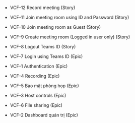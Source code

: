 #

- VCF-12 Record meeting (Story)


- VCF-11 Join meeting room using ID and Password (Story)

- VCF-10 Join meeting room as Guest (Story)

- VCF-9 Create meeting room (Logged in user only) (Story)

- VCF-8 Logout Teams ID (Story)

- VCF-7 Login using Teams ID (Epic)

- VCF-1 Authentication (Epic)

- VCF-4 Recording (Epic)

- VCF-5 Bảo mật phòng họp (Epic)

- VCF-3 Host controls (Epic)

- VCF-6 File sharing (Epic)

- VCF-2 Dashboard quản trị (Epic)
